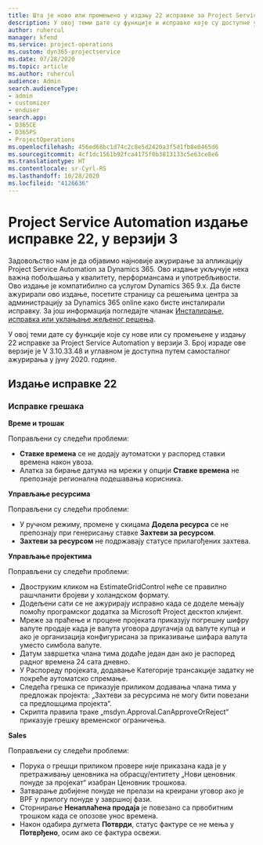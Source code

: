 ```yaml
---
title: Шта је ново или промењено у издању 22 исправке за Project Service Automation у верзији 3
description: У овој теми дате су функције и исправке које су доступне у издању 22 исправке за Project Service Automation у верзији 3.
author: ruhercul
manager: kfend
ms.service: project-operations
ms.custom: dyn365-projectservice
ms.date: 07/28/2020
ms.topic: article
ms.author: ruhercul
audience: Admin
search.audienceType:
- admin
- customizer
- enduser
search.app:
- D365CE
- D365PS
- ProjectOperations
ms.openlocfilehash: 456ed68bc1d74c2c8e5d2420a3f5d1fb8e0465d6
ms.sourcegitcommit: 4cf1dc1561b92fca4175f0b3813133c5e63ce8e6
ms.translationtype: HT
ms.contentlocale: sr-Cyrl-RS
ms.lasthandoff: 10/28/2020
ms.locfileid: "4126636"
---
```

# <a name="project-service-automation-update-release-22-v3"></a>Project Service Automation издање исправке 22, у верзији 3

Задовољство нам је да објавимо најновије ажурирање за апликацију Project Service Automation за Dynamics 365. Ово издање укључује нека важна побољшања у квалитету, перформансама и употребљивости. Ово издање је компатибилно са услугом Dynamics 365 9.x. Да бисте ажурирали ово издање, посетите страницу са решењима центра за администрацију за Dynamics 365 online како бисте инсталирали исправку. За још информација погледајте чланак [Инсталирање, исправка или уклањање жељеног решења](https://docs.microsoft.com/power-platform/admin/install-remove-preferred-solution).

У овој теми дате су функције које су нове или су промењене у издању 22 исправке за Project Service Automation у верзији 3. Број израде ове верзије је V 3.10.33.48 и углавном је доступна путем самосталног ажурирања у јуну 2020. године.

## <a name="update-release-22"></a>Издање исправке 22

### <a name="bug-fixes"></a>Исправке грешака



**Време и трошак**

Поправљени су следећи проблеми:

- **Ставке времена** се не додају аутоматски у распоред ставки времена након увоза.
- Алатка за бирање датума на мрежи у опцији **Ставке времена** не препознаје регионална подешавања корисника.

**Управљање ресурсима**

Поправљени су следећи проблеми:

- У ручном режиму, промене у скицама **Додела ресурса** се не препознају при генерисању ставке **Захтеви за ресурсом**.
- **Захтеви за ресурсом** не подржавају статусе прилагођених захтева.

**Управљање пројектима**

Поправљени су следећи проблеми:

- Двоструким кликом на EstimateGridControl неће се правилно рашчланити бројеви у холандском формату.
- Додељени сати се не ажурирају исправно када се доделе мењају помоћу програмског додатка за Microsoft Project десктоп клијент.
- Мреже за праћење и процене пројеката приказују погрешну шифру валуте продаје када је валута уговора другачија од валуте купца и ако је организација конфигурисана за приказивање шифара валута уместо симбола валуте.
- Датум завршетка члана тима додаће један дан ако је распоред радног времена 24 сата дневно.
- У Распореду пројеката, додавање Категорије трансакције задатку не покреће аутоматско спремање.
- Следећа грешка се приказује приликом додавања члана тима у предложак пројекта: „Захтеви за ресурсима не могу бити повезани са предлошцима пројекта“. 
- Скрипта правила траке „msdyn.Approval.CanApproveOrReject“ приказује грешку временског ограничења.

**Sales**

Поправљени су следећи проблеми:

- Порука о грешци приликом провере није приказана када је у претраживању ценовника на обрасцу/ентитету „Нови ценовник понуде за пројекат“ изабран Ценовник трошкова.
- Затварање добијене понуде не прелази на креирани уговор ако је BPF у прилогу понуде у завршној фази.
- Сторнирање **Ненаплаћена продаја** је повезано са првобитним трошком када се опозове унос времена.
- Након одабира дугмета **Потврди**, статус фактуре се не мења у **Потврђено**, осим ако се фактура освежи.
